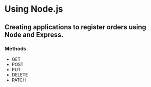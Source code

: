 # Using Node.js
## Creating applications to register orders using Node and Express.
### Methods
- GET
- POST
- PUT
- DELETE
- PATCH
